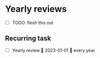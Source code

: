 # Yearly reviews

- [ ] TODO: flesh this out

## Recurring task

- [ ] Yearly review 📅 2023-01-01 🔁 every year 
